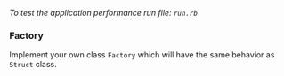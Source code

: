 *To test the application performance run file: `run.rb`*

### Factory
Implement your own class `Factory` which will have the same behavior as `Struct` class.